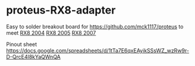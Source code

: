 # proteus-RX8-adapter

Easy to solder breakout board for https://github.com/mck1117/proteus to meet 
[RX8 2004](https://github.com/gerefi/gerefi/wiki/Mazda-RX8-2004) 
[RX8 2005](https://github.com/gerefi/gerefi/wiki/Mazda-RX8-2005)
[RX8 2007](https://github.com/gerefi/gerefi/wiki/Mazda-RX8-2007)


Pinout sheet https://docs.google.com/spreadsheets/d/1tTa7E6qxEAyikSSsWZ_wzRw9r-D-QrcE4l8kYaQWnQA
